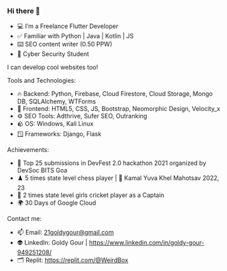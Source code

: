 ### Hi there 👋

- 💻 I’m a Freelance Flutter Developer
- ✅ Familiar with Python | Java | Kotlin | JS
- ⌨️ SEO content writer (0.50 PPW)
- 🔐 Cyber Security Student

I can develop cool websites too!

Tools and Technologies:

- 🔥 Backend: Python, Firebase, Cloud Firestore, Cloud Storage, 
              Mongo DB, SQLAlchemy, WTForms
- 🐥 Frontend: HTML5, CSS, JS, Bootstrap, Neomorphic Design, Velocity_x
- ⚙️ SEO Tools: Adthrive, Sufer SEO, Outranking
- 🪨 OS: Windows, Kali Linux
- 🪟 Frameworks: Django, Flask

Achievements: 

- 🏅 Top 25 submissions in DevFest 2.0 hackathon 2021 organized by DevSoc BITS Goa
- ♟️ 5 times state level chess player | 🥇 Kamal Yuva Khel Mahotsav 2022, 23
- 🏏 2 times state level girls cricket player as a Captain
- 🌍 30 Days of Google Cloud

Contact me:

- 📫 Email: 21goldygour@gmail.com
- 👽 LinkedIn: Goldy Gour | https://www.linkedin.com/in/goldy-gour-949251208/
- 🗂️ Replit: https://replit.com/@WeirdBox


